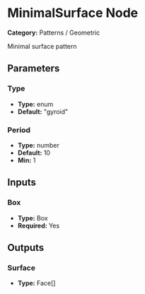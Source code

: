 
# MinimalSurface Node

**Category:** Patterns / Geometric

Minimal surface pattern

## Parameters


### Type
- **Type:** enum
- **Default:** "gyroid"





### Period
- **Type:** number
- **Default:** 10
- **Min:** 1




## Inputs


### Box
- **Type:** Box
- **Required:** Yes



## Outputs


### Surface
- **Type:** Face[]




